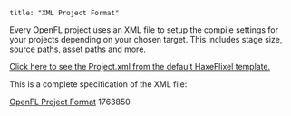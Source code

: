 ```
title: "XML Project Format"
```

Every OpenFL project uses an XML file to setup the compile settings for your projects depending on your chosen target. This includes stage size, source paths, asset paths and more.

[Click here to see the Project.xml from the default HaxeFlixel template.](http://github.com/HaxeFlixel/flixel-templates/blob/master/default/Project.xml.tpl)

This is a complete specification of the XML file:

[OpenFL Project Format](https://gist.github.com/jgranick/1763850#file-gistfile1-xml)
<gist>1763850</gist>